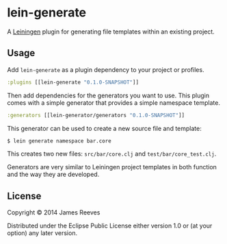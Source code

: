 # lein-generate

A [Leiningen][1] plugin for generating file templates within an existing
project.

[1]: https://github.com/technomancy/leiningen

## Usage

Add `lein-generate` as a plugin dependency to your project or profiles.

```clojure
:plugins [[lein-generate "0.1.0-SNAPSHOT"]]
```

Then add dependencies for the generators you want to use. This plugin
comes with a simple generator that provides a simple namespace
template.

```clojure
:generators [[lein-generator/generators "0.1.0-SNAPSHOT"]]
```

This generator can be used to create a new source file and template:

```bash
$ lein generate namespace bar.core
```

This creates two new files: `src/bar/core.clj` and
`test/bar/core_test.clj`.

Generators are very similar to Leiningen project templates in both
function and the way they are developed.

## License

Copyright © 2014 James Reeves

Distributed under the Eclipse Public License either version 1.0 or (at
your option) any later version.
